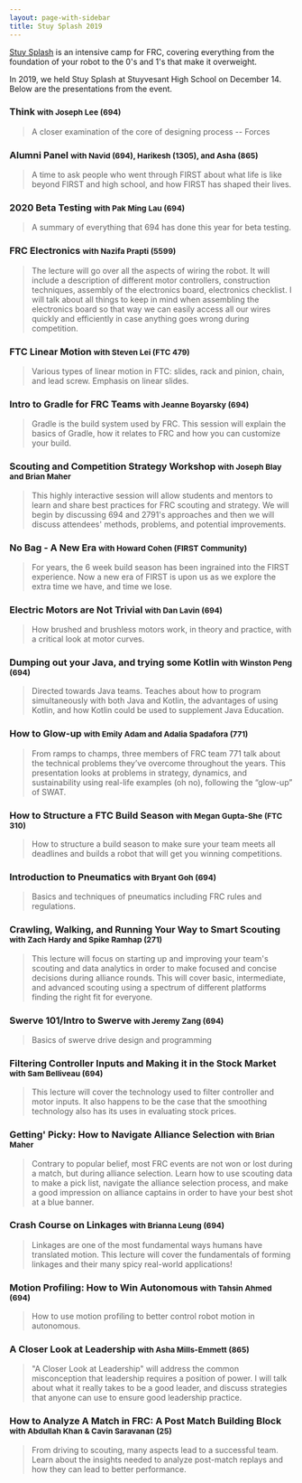 ```yaml
---
layout: page-with-sidebar
title: Stuy Splash 2019
---
```


[Stuy Splash](/community/projects/stuysplash/) is an intensive camp for FRC, covering everything from the foundation of your robot to the 0's and 1's that make it overweight.

In 2019, we held Stuy Splash at Stuyvesant High School on December 14. Below are the presentations from the event.

### Think <small>with Joseph Lee (694)</small>

> A closer examination of the core of designing process -- Forces

### Alumni Panel <small>with Navid (694), Harikesh (1305), and Asha (865)</small>

> A time to ask people who went through FIRST about what life is like beyond FIRST and high school, and how FIRST has shaped their lives.

### 2020 Beta Testing <small>with Pak Ming Lau (694)</small>

> A summary of everything that 694 has done this year for beta testing.

### FRC Electronics <small>with Nazifa Prapti (5599)</small>

> The lecture will go over all the aspects of wiring the robot. It will include a description of different motor controllers, construction techniques, assembly of the electronics board, electronics checklist. I will talk about all things to keep in mind when assembling the electronics board so that way we can easily access all our wires quickly and efficiently in case anything goes wrong during competition.

### FTC Linear Motion <small>with Steven Lei (FTC 479)</small>

> Various types of linear motion in FTC: slides, rack and pinion, chain, and lead screw. Emphasis on linear slides.

### Intro to Gradle for FRC Teams <small>with Jeanne Boyarsky (694)</small>

> Gradle is the build system used by FRC. This session will explain the basics of Gradle, how it relates to FRC and how you can customize your build.

### Scouting and Competition Strategy Workshop <small>with Joseph Blay and Brian Maher</small>

> This highly interactive session will allow students and mentors to learn and share best practices for FRC scouting and strategy. We will begin by discussing 694 and 2791's approaches and then we will discuss attendees' methods, problems, and potential improvements.

### No Bag - A New Era <small>with Howard Cohen (FIRST Community)</small>

> For years, the 6 week build season has been ingrained into the FIRST experience. Now a new era of FIRST is upon us as we explore the extra time we have, and time we lose.

### Electric Motors are Not Trivial <small>with Dan Lavin (694)</small>

> How brushed and brushless motors work, in theory and practice, with a critical look at motor curves.

### Dumping out your Java, and trying some Kotlin <small>with Winston Peng (694)</small>

> Directed towards Java teams. Teaches about how to program simultaneously with both Java and Kotlin, the advantages of using Kotlin, and how Kotlin could be used to supplement Java Education.

### How to Glow-up <small>with Emily Adam and Adalia Spadafora (771)</small>

> From ramps to champs, three members of FRC team 771 talk about the technical problems they’ve overcome throughout the years. This presentation looks at problems in strategy, dynamics, and sustainability using real-life examples (oh no), following the “glow-up” of SWAT.

### How to Structure a FTC Build Season <small>with Megan Gupta-She (FTC 310)</small>

> How to structure a build season to make sure your team meets all deadlines and builds a robot that will get you winning competitions.

### Introduction to Pneumatics <small>with Bryant Goh (694)</small>

> Basics and techniques of pneumatics including FRC rules and regulations.

### Crawling, Walking, and Running Your Way to Smart Scouting <small>with Zach Hardy and Spike Ramhap (271)</small>

> This lecture will focus on starting up and improving your team's scouting and data analytics in order to make focused and concise decisions during alliance rounds. This will cover basic, intermediate, and advanced scouting using a spectrum of different platforms finding the right fit for everyone.

### Swerve 101/Intro to Swerve <small>with Jeremy Zang (694)</small>

> Basics of swerve drive design and programming

### Filtering Controller Inputs and Making it in the Stock Market <small>with Sam Belliveau (694)</small>

> This lecture will cover the technology used to filter controller and motor inputs. It also happens to be the case that the smoothing technology also has its uses in evaluating stock prices.

### Getting' Picky: How to Navigate Alliance Selection <small>with Brian Maher</small>

> Contrary to popular belief, most FRC events are not won or lost during a match, but during alliance selection. Learn how to use scouting data to make a pick list, navigate the alliance selection process, and make a good impression on alliance captains in order to have your best shot at a blue banner.

### Crash Course on Linkages <small>with Brianna Leung (694)</small>

> Linkages are one of the most fundamental ways humans have translated motion. This lecture will cover the fundamentals of forming linkages and their many spicy real-world applications!

### Motion Profiling: How to Win Autonomous <small>with Tahsin Ahmed (694)</small>

> How to use motion profiling to better control robot motion in autonomous.

### A Closer Look at Leadership <small>with Asha Mills-Emmett (865)</small>

> "A Closer Look at Leadership" will address the common misconception that leadership requires a position of power. I will talk about what it really takes to be a good leader, and discuss strategies that anyone can use to ensure good leadership practice.

### How to Analyze A Match in FRC: A Post Match Building Block <small>with Abdullah Khan & Cavin Saravanan (25)</small>

> From driving to scouting, many aspects lead to a successful team. Learn about the insights needed to analyze post-match replays and how they can lead to better performance.
